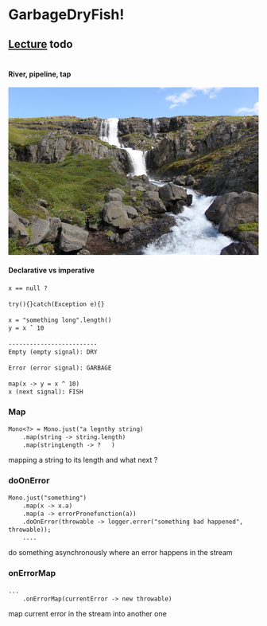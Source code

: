 # GarbageDryFish!
## [Lecture](http://youtube.com/mm7amini/reactiveland/season1/episode2) todo

#

#### River, pipeline, tap
![bleiksa river iceland](bleiksa-river-waterfall-iceland.jpeg)

#### Declarative vs imperative
    x == null ?
    
    try(){}catch(Exception e){}
     
    x = "something long".length()
    y = x ˆ 10
    
    -------------------------
    Empty (empty signal): DRY
    
    Error (error signal): GARBAGE

    map(x -> y = x ^ 10)
    x (next signal): FISH
  
    
### Map
    Mono<?> = Mono.just("a legnthy string)
        .map(string -> string.length)
        .map(stringLength -> ?   )

mapping a string to its length and what next ? 
    
### doOnError
    Mono.just("something")
        .map(x -> x.a)
        .map(a -> errorPronefunction(a))
        .doOnError(throwable -> logger.error("something bad happened", throwable));
        ....

do something asynchronously where an error happens in the stream

### onErrorMap
    ...
        .onErrorMap(currentError -> new throwable)

map current error in the stream into another one 

[//]: # (Stream)
[//]: # (if eles filter empty)
[//]: # (doOnNext, Collection, Flux, filter, recursive <--> while)
[//]: # (functional programming, pure functions, only one thing)
